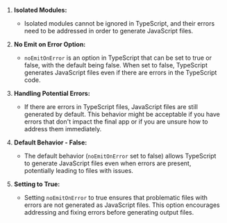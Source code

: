 1. **Isolated Modules:**

   - Isolated modules cannot be ignored in TypeScript, and their errors need to be addressed in order to generate JavaScript files.

2. **No Emit on Error Option:**

   - `noEmitOnError` is an option in TypeScript that can be set to true or false, with the default being false. When set to false, TypeScript generates JavaScript files even if there are errors in the TypeScript code.

3. **Handling Potential Errors:**

   - If there are errors in TypeScript files, JavaScript files are still generated by default. This behavior might be acceptable if you have errors that don't impact the final app or if you are unsure how to address them immediately.

4. **Default Behavior - False:**

   - The default behavior (`noEmitOnError` set to false) allows TypeScript to generate JavaScript files even when errors are present, potentially leading to files with issues.

5. **Setting to True:**
   - Setting `noEmitOnError` to true ensures that problematic files with errors are not generated as JavaScript files. This option encourages addressing and fixing errors before generating output files.

